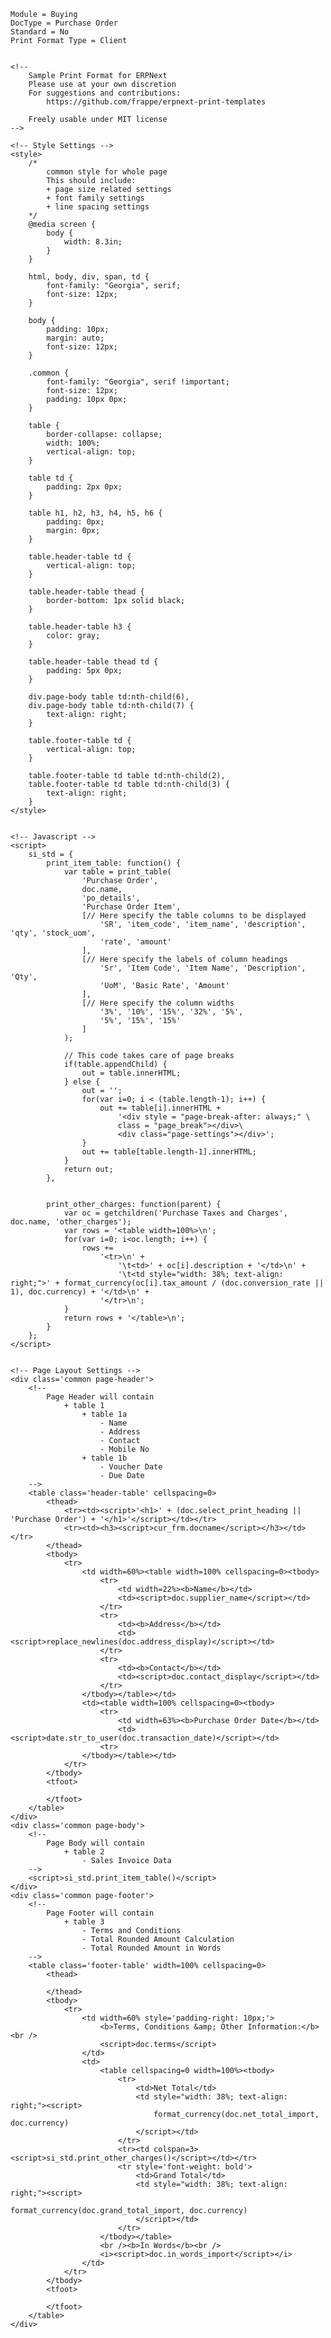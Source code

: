 
	Module = Buying
	DocType = Purchase Order
	Standard = No
	Print Format Type = Client


	<!--
		Sample Print Format for ERPNext
		Please use at your own discretion
		For suggestions and contributions:
			https://github.com/frappe/erpnext-print-templates

		Freely usable under MIT license
	-->

	<!-- Style Settings -->
	<style>
		/*
			common style for whole page
			This should include:
			+ page size related settings
			+ font family settings
			+ line spacing settings
		*/
		@media screen {
			body {
				width: 8.3in;
			}
		}

		html, body, div, span, td {
			font-family: "Georgia", serif;
			font-size: 12px;
		}

		body {
			padding: 10px;
			margin: auto;
			font-size: 12px;
		}

		.common {
			font-family: "Georgia", serif !important;
			font-size: 12px;
			padding: 10px 0px;
		}

		table {
			border-collapse: collapse;
			width: 100%;
			vertical-align: top;
		}

		table td {
			padding: 2px 0px;
		}
		
		table h1, h2, h3, h4, h5, h6 {
			padding: 0px;
			margin: 0px;
		}

		table.header-table td {
			vertical-align: top;
		}

		table.header-table thead {
			border-bottom: 1px solid black;
		}

		table.header-table h3 {
			color: gray;
		}

		table.header-table thead td {
			padding: 5px 0px;
		}

		div.page-body table td:nth-child(6),
		div.page-body table td:nth-child(7) {
			text-align: right;
		}

		table.footer-table td {
			vertical-align: top;
		}

		table.footer-table td table td:nth-child(2),
		table.footer-table td table td:nth-child(3) {
			text-align: right;
		}
	</style>


	<!-- Javascript -->
	<script>
		si_std = {
			print_item_table: function() {
				var table = print_table(
					'Purchase Order',
					doc.name,
					'po_details',
					'Purchase Order Item',
					[// Here specify the table columns to be displayed
						'SR', 'item_code', 'item_name', 'description', 'qty', 'stock_uom',
						'rate', 'amount'
					],
					[// Here specify the labels of column headings
						'Sr', 'Item Code', 'Item Name', 'Description', 'Qty',
						'UoM', 'Basic Rate', 'Amount'
					],
					[// Here specify the column widths
						'3%', '10%', '15%', '32%', '5%',
						'5%', '15%', '15%'
					]
				);

				// This code takes care of page breaks
				if(table.appendChild) {
					out = table.innerHTML;
				} else {
					out = '';
					for(var i=0; i < (table.length-1); i++) {
						out += table[i].innerHTML + 
							'<div style = "page-break-after: always;" \
							class = "page_break"></div>\
							<div class="page-settings"></div>';
					}
					out += table[table.length-1].innerHTML;
				}
				return out;
			},


			print_other_charges: function(parent) {
				var oc = getchildren('Purchase Taxes and Charges', doc.name, 'other_charges');
				var rows = '<table width=100%>\n';
				for(var i=0; i<oc.length; i++) {
					rows +=
						'<tr>\n' +
							'\t<td>' + oc[i].description + '</td>\n' +
							'\t<td style="width: 38%; text-align: right;">' + format_currency(oc[i].tax_amount / (doc.conversion_rate || 1), doc.currency) + '</td>\n' +
						'</tr>\n';
				}
				return rows + '</table>\n';
			}
		};
	</script>


	<!-- Page Layout Settings -->
	<div class='common page-header'>
		<!-- 
			Page Header will contain
				+ table 1
					+ table 1a
						- Name
						- Address
						- Contact
						- Mobile No
					+ table 1b
						- Voucher Date
						- Due Date
		-->
		<table class='header-table' cellspacing=0>
			<thead>
				<tr><td><script>'<h1>' + (doc.select_print_heading || 'Purchase Order') + '</h1>'</script></td></tr>
				<tr><td><h3><script>cur_frm.docname</script></h3></td></tr>
			</thead>
			<tbody>
				<tr>
					<td width=60%><table width=100% cellspacing=0><tbody>
						<tr>
							<td width=22%><b>Name</b></td>
							<td><script>doc.supplier_name</script></td>
						</tr>
						<tr>
							<td><b>Address</b></td>
							<td><script>replace_newlines(doc.address_display)</script></td>
						</tr>
						<tr>
							<td><b>Contact</b></td>
							<td><script>doc.contact_display</script></td>
						</tr>
					</tbody></table></td>
					<td><table width=100% cellspacing=0><tbody>
						<tr>
							<td width=63%><b>Purchase Order Date</b></td>
							<td><script>date.str_to_user(doc.transaction_date)</script></td>
						<tr>					
					</tbody></table></td>
				</tr>
			</tbody>
			<tfoot>
			
			</tfoot>
		</table>
	</div>
	<div class='common page-body'>
		<!-- 
			Page Body will contain
				+ table 2
					- Sales Invoice Data
		-->
		<script>si_std.print_item_table()</script>
	</div>
	<div class='common page-footer'>
		<!-- 
			Page Footer will contain
				+ table 3
					- Terms and Conditions
					- Total Rounded Amount Calculation
					- Total Rounded Amount in Words
		-->
		<table class='footer-table' width=100% cellspacing=0>
			<thead>
				
			</thead>
			<tbody>
				<tr>
					<td width=60% style='padding-right: 10px;'>
						<b>Terms, Conditions &amp; Other Information:</b><br />
						<script>doc.terms</script>
					</td>
					<td>
						<table cellspacing=0 width=100%><tbody>
							<tr>
								<td>Net Total</td>
								<td style="width: 38%; text-align: right;"><script>
									format_currency(doc.net_total_import, doc.currency)
								</script></td>
							</tr>
							<tr><td colspan=3><script>si_std.print_other_charges()</script></td></tr>
							<tr style='font-weight: bold'>
								<td>Grand Total</td>
								<td style="width: 38%; text-align: right;"><script>
									format_currency(doc.grand_total_import, doc.currency)
								</script></td>
							</tr>
						</tbody></table>
						<br /><b>In Words</b><br />
						<i><script>doc.in_words_import</script></i>
					</td>
				</tr>		
			</tbody>
			<tfoot>
			
			</tfoot>
		</table>
	</div>

